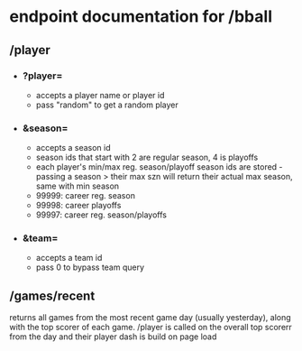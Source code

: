 # endpoint documentation for /bball

## /player
- ### ?player=
    - accepts a player name or player id
    - pass "random" to get a random player
- ### &season=
    - accepts a season id
    - season ids that start with 2 are regular season, 4 is playoffs
    - each player's min/max reg. season/playoff season ids are stored - passing a season > their max szn will return their actual max season, same with min season
    - 99999: career reg. season
    - 99998: career playoffs
    - 99997: career reg. season/playoffs
- ### &team=
    - accepts a team id
    - pass 0 to bypass team query

## /games/recent
returns all games from the most recent game day (usually yesterday), along with the top scorer of each game. /player is called on the overall top scorerr from the day and their player dash is build on page load